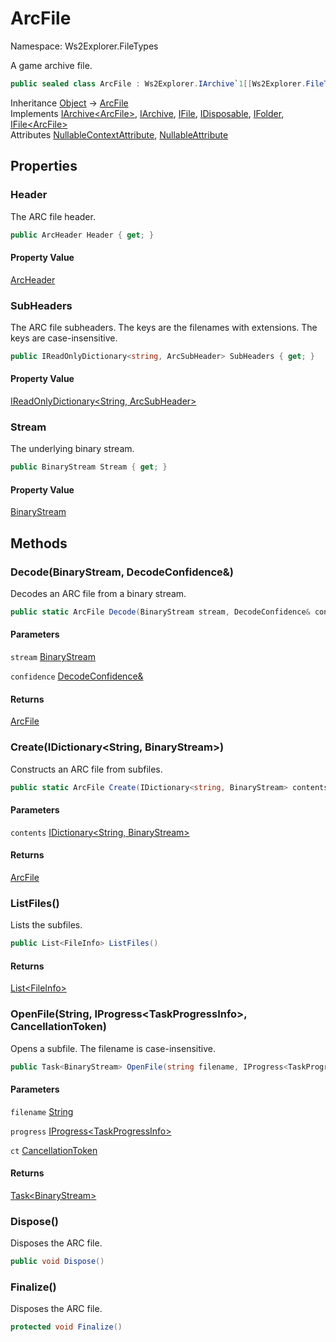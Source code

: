# ArcFile

Namespace: Ws2Explorer.FileTypes

A game archive file.

```csharp
public sealed class ArcFile : Ws2Explorer.IArchive`1[[Ws2Explorer.FileTypes.ArcFile, Ws2Explorer, Version=1.0.0.0, Culture=neutral, PublicKeyToken=null]], Ws2Explorer.IArchive, Ws2Explorer.IFile, System.IDisposable, Ws2Explorer.IFolder, Ws2Explorer.IFile`1[[Ws2Explorer.FileTypes.ArcFile, Ws2Explorer, Version=1.0.0.0, Culture=neutral, PublicKeyToken=null]]
```

Inheritance [Object](https://docs.microsoft.com/en-us/dotnet/api/system.object) → [ArcFile](./ws2explorer.filetypes.arcfile.md)<br>
Implements [IArchive&lt;ArcFile&gt;](./ws2explorer.iarchive-1.md), [IArchive](./ws2explorer.iarchive.md), [IFile](./ws2explorer.ifile.md), [IDisposable](https://docs.microsoft.com/en-us/dotnet/api/system.idisposable), [IFolder](./ws2explorer.ifolder.md), [IFile&lt;ArcFile&gt;](./ws2explorer.ifile-1.md)<br>
Attributes [NullableContextAttribute](https://docs.microsoft.com/en-us/dotnet/api/system.runtime.compilerservices.nullablecontextattribute), [NullableAttribute](https://docs.microsoft.com/en-us/dotnet/api/system.runtime.compilerservices.nullableattribute)

## Properties

### **Header**

The ARC file header.

```csharp
public ArcHeader Header { get; }
```

#### Property Value

[ArcHeader](./ws2explorer.filetypes.archeader.md)<br>

### **SubHeaders**

The ARC file subheaders.
 The keys are the filenames with extensions.
 The keys are case-insensitive.

```csharp
public IReadOnlyDictionary<string, ArcSubHeader> SubHeaders { get; }
```

#### Property Value

[IReadOnlyDictionary&lt;String, ArcSubHeader&gt;](https://docs.microsoft.com/en-us/dotnet/api/system.collections.generic.ireadonlydictionary-2)<br>

### **Stream**

The underlying binary stream.

```csharp
public BinaryStream Stream { get; }
```

#### Property Value

[BinaryStream](./ws2explorer.binarystream.md)<br>

## Methods

### **Decode(BinaryStream, DecodeConfidence&)**

Decodes an ARC file from a binary stream.

```csharp
public static ArcFile Decode(BinaryStream stream, DecodeConfidence& confidence)
```

#### Parameters

`stream` [BinaryStream](./ws2explorer.binarystream.md)<br>

`confidence` [DecodeConfidence&](./ws2explorer.decodeconfidence&.md)<br>

#### Returns

[ArcFile](./ws2explorer.filetypes.arcfile.md)<br>

### **Create(IDictionary&lt;String, BinaryStream&gt;)**

Constructs an ARC file from subfiles.

```csharp
public static ArcFile Create(IDictionary<string, BinaryStream> contents)
```

#### Parameters

`contents` [IDictionary&lt;String, BinaryStream&gt;](https://docs.microsoft.com/en-us/dotnet/api/system.collections.generic.idictionary-2)<br>

#### Returns

[ArcFile](./ws2explorer.filetypes.arcfile.md)<br>

### **ListFiles()**

Lists the subfiles.

```csharp
public List<FileInfo> ListFiles()
```

#### Returns

[List&lt;FileInfo&gt;](https://docs.microsoft.com/en-us/dotnet/api/system.collections.generic.list-1)<br>

### **OpenFile(String, IProgress&lt;TaskProgressInfo&gt;, CancellationToken)**

Opens a subfile.
 The filename is case-insensitive.

```csharp
public Task<BinaryStream> OpenFile(string filename, IProgress<TaskProgressInfo> progress, CancellationToken ct)
```

#### Parameters

`filename` [String](https://docs.microsoft.com/en-us/dotnet/api/system.string)<br>

`progress` [IProgress&lt;TaskProgressInfo&gt;](https://docs.microsoft.com/en-us/dotnet/api/system.iprogress-1)<br>

`ct` [CancellationToken](https://docs.microsoft.com/en-us/dotnet/api/system.threading.cancellationtoken)<br>

#### Returns

[Task&lt;BinaryStream&gt;](https://docs.microsoft.com/en-us/dotnet/api/system.threading.tasks.task-1)<br>

### **Dispose()**

Disposes the ARC file.

```csharp
public void Dispose()
```

### **Finalize()**

Disposes the ARC file.

```csharp
protected void Finalize()
```
